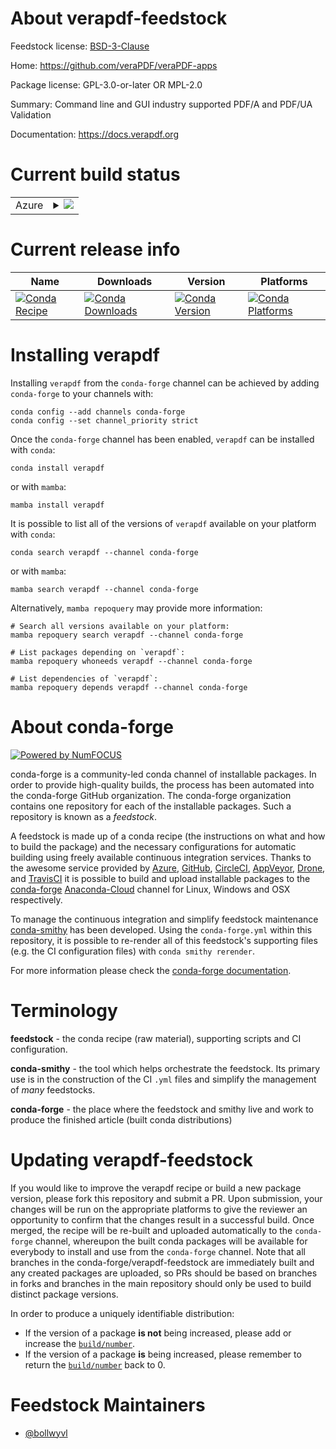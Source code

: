 About verapdf-feedstock
=======================

Feedstock license: [BSD-3-Clause](https://github.com/conda-forge/verapdf-feedstock/blob/main/LICENSE.txt)

Home: https://github.com/veraPDF/veraPDF-apps

Package license: GPL-3.0-or-later OR MPL-2.0

Summary: Command line and GUI industry supported PDF/A and PDF/UA Validation

Documentation: https://docs.verapdf.org

Current build status
====================


<table>
    
  <tr>
    <td>Azure</td>
    <td>
      <details>
        <summary>
          <a href="https://dev.azure.com/conda-forge/feedstock-builds/_build/latest?definitionId=20543&branchName=main">
            <img src="https://dev.azure.com/conda-forge/feedstock-builds/_apis/build/status/verapdf-feedstock?branchName=main">
          </a>
        </summary>
        <table>
          <thead><tr><th>Variant</th><th>Status</th></tr></thead>
          <tbody><tr>
              <td>linux_64</td>
              <td>
                <a href="https://dev.azure.com/conda-forge/feedstock-builds/_build/latest?definitionId=20543&branchName=main">
                  <img src="https://dev.azure.com/conda-forge/feedstock-builds/_apis/build/status/verapdf-feedstock?branchName=main&jobName=linux&configuration=linux%20linux_64_" alt="variant">
                </a>
              </td>
            </tr><tr>
              <td>osx_64</td>
              <td>
                <a href="https://dev.azure.com/conda-forge/feedstock-builds/_build/latest?definitionId=20543&branchName=main">
                  <img src="https://dev.azure.com/conda-forge/feedstock-builds/_apis/build/status/verapdf-feedstock?branchName=main&jobName=osx&configuration=osx%20osx_64_" alt="variant">
                </a>
              </td>
            </tr><tr>
              <td>win_64</td>
              <td>
                <a href="https://dev.azure.com/conda-forge/feedstock-builds/_build/latest?definitionId=20543&branchName=main">
                  <img src="https://dev.azure.com/conda-forge/feedstock-builds/_apis/build/status/verapdf-feedstock?branchName=main&jobName=win&configuration=win%20win_64_" alt="variant">
                </a>
              </td>
            </tr>
          </tbody>
        </table>
      </details>
    </td>
  </tr>
</table>

Current release info
====================

| Name | Downloads | Version | Platforms |
| --- | --- | --- | --- |
| [![Conda Recipe](https://img.shields.io/badge/recipe-verapdf-green.svg)](https://anaconda.org/conda-forge/verapdf) | [![Conda Downloads](https://img.shields.io/conda/dn/conda-forge/verapdf.svg)](https://anaconda.org/conda-forge/verapdf) | [![Conda Version](https://img.shields.io/conda/vn/conda-forge/verapdf.svg)](https://anaconda.org/conda-forge/verapdf) | [![Conda Platforms](https://img.shields.io/conda/pn/conda-forge/verapdf.svg)](https://anaconda.org/conda-forge/verapdf) |

Installing verapdf
==================

Installing `verapdf` from the `conda-forge` channel can be achieved by adding `conda-forge` to your channels with:

```
conda config --add channels conda-forge
conda config --set channel_priority strict
```

Once the `conda-forge` channel has been enabled, `verapdf` can be installed with `conda`:

```
conda install verapdf
```

or with `mamba`:

```
mamba install verapdf
```

It is possible to list all of the versions of `verapdf` available on your platform with `conda`:

```
conda search verapdf --channel conda-forge
```

or with `mamba`:

```
mamba search verapdf --channel conda-forge
```

Alternatively, `mamba repoquery` may provide more information:

```
# Search all versions available on your platform:
mamba repoquery search verapdf --channel conda-forge

# List packages depending on `verapdf`:
mamba repoquery whoneeds verapdf --channel conda-forge

# List dependencies of `verapdf`:
mamba repoquery depends verapdf --channel conda-forge
```


About conda-forge
=================

[![Powered by
NumFOCUS](https://img.shields.io/badge/powered%20by-NumFOCUS-orange.svg?style=flat&colorA=E1523D&colorB=007D8A)](https://numfocus.org)

conda-forge is a community-led conda channel of installable packages.
In order to provide high-quality builds, the process has been automated into the
conda-forge GitHub organization. The conda-forge organization contains one repository
for each of the installable packages. Such a repository is known as a *feedstock*.

A feedstock is made up of a conda recipe (the instructions on what and how to build
the package) and the necessary configurations for automatic building using freely
available continuous integration services. Thanks to the awesome service provided by
[Azure](https://azure.microsoft.com/en-us/services/devops/), [GitHub](https://github.com/),
[CircleCI](https://circleci.com/), [AppVeyor](https://www.appveyor.com/),
[Drone](https://cloud.drone.io/welcome), and [TravisCI](https://travis-ci.com/)
it is possible to build and upload installable packages to the
[conda-forge](https://anaconda.org/conda-forge) [Anaconda-Cloud](https://anaconda.org/)
channel for Linux, Windows and OSX respectively.

To manage the continuous integration and simplify feedstock maintenance
[conda-smithy](https://github.com/conda-forge/conda-smithy) has been developed.
Using the ``conda-forge.yml`` within this repository, it is possible to re-render all of
this feedstock's supporting files (e.g. the CI configuration files) with ``conda smithy rerender``.

For more information please check the [conda-forge documentation](https://conda-forge.org/docs/).

Terminology
===========

**feedstock** - the conda recipe (raw material), supporting scripts and CI configuration.

**conda-smithy** - the tool which helps orchestrate the feedstock.
                   Its primary use is in the construction of the CI ``.yml`` files
                   and simplify the management of *many* feedstocks.

**conda-forge** - the place where the feedstock and smithy live and work to
                  produce the finished article (built conda distributions)


Updating verapdf-feedstock
==========================

If you would like to improve the verapdf recipe or build a new
package version, please fork this repository and submit a PR. Upon submission,
your changes will be run on the appropriate platforms to give the reviewer an
opportunity to confirm that the changes result in a successful build. Once
merged, the recipe will be re-built and uploaded automatically to the
`conda-forge` channel, whereupon the built conda packages will be available for
everybody to install and use from the `conda-forge` channel.
Note that all branches in the conda-forge/verapdf-feedstock are
immediately built and any created packages are uploaded, so PRs should be based
on branches in forks and branches in the main repository should only be used to
build distinct package versions.

In order to produce a uniquely identifiable distribution:
 * If the version of a package **is not** being increased, please add or increase
   the [``build/number``](https://docs.conda.io/projects/conda-build/en/latest/resources/define-metadata.html#build-number-and-string).
 * If the version of a package **is** being increased, please remember to return
   the [``build/number``](https://docs.conda.io/projects/conda-build/en/latest/resources/define-metadata.html#build-number-and-string)
   back to 0.

Feedstock Maintainers
=====================

* [@bollwyvl](https://github.com/bollwyvl/)

